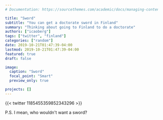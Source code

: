 ```yaml
---
# Documentation: https://sourcethemes.com/academic/docs/managing-content/

title: "Sword"
subtitle: "You can get a doctorate sword in Finland"
summary: "Thinking about going to Finland to do a doctorate"
authors: ["icaoberg"]
tags: ["twitter", "finland"]
categories: ["random"]
date: 2019-10-21T01:47:39-04:00
lastmod: 2019-10-21T01:47:39-04:00
featured: true
draft: false

image:
  caption: "Sword"
  focal_point: "Smart"
  preview_only: true

projects: []
---
```


{{< twitter 1185455359852343296 >}}

P.S. I mean, who wouldn't want a sword?
